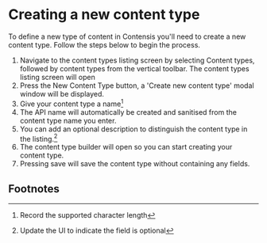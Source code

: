 # Creating a new content type

To define a new type of content in Contensis you'll need to create a new content type. Follow the steps below to begin the process.

1. Navigate to the content types listing screen by selecting Content types, followed by content types from the vertical toolbar. The content types listing screen will open
2. Press the New Content Type button, a 'Create new content type' modal window will be displayed.
3. Give your content type a name[^1]
4. The API name will automatically be created and sanitised from the content type name you enter.
5. You can add an optional description to distinguish the content type in the listing.[^2]
6. The content type builder will open so you can start creating your content type.
7. Pressing save will save the content type without containing any fields.

## Footnotes
[^1]: Record the supported character length
[^2]: Update the UI to indicate the field is optional